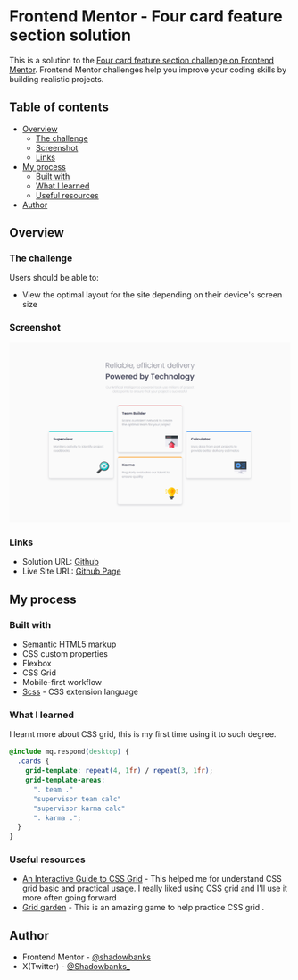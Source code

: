 # Frontend Mentor - Four card feature section solution

This is a solution to the [Four card feature section challenge on Frontend Mentor](https://www.frontendmentor.io/challenges/four-card-feature-section-weK1eFYK). Frontend Mentor challenges help you improve your coding skills by building realistic projects. 

## Table of contents

- [Overview](#overview)
  - [The challenge](#the-challenge)
  - [Screenshot](#screenshot)
  - [Links](#links)
- [My process](#my-process)
  - [Built with](#built-with)
  - [What I learned](#what-i-learned)
  - [Useful resources](#useful-resources)
- [Author](#author)

## Overview

### The challenge

Users should be able to:

- View the optimal layout for the site depending on their device's screen size

### Screenshot

![](./images/desktop_four-card-feature-section_index.html.png)

### Links

- Solution URL: [Github](https://github.com/shadowbanks-frontendmaster-challenges/four-card-feature-section)
- Live Site URL: [Github Page](https://shadowbanks-frontendmaster-challenges.github.io/four-card-feature-section/)

## My process

### Built with

- Semantic HTML5 markup
- CSS custom properties
- Flexbox
- CSS Grid
- Mobile-first workflow
- [Scss](https://sass-lang.com/guide/) - CSS extension language


### What I learned

I learnt more about CSS grid, this is my first time using it to such degree.

```css
@include mq.respond(desktop) {
  .cards {
    grid-template: repeat(4, 1fr) / repeat(3, 1fr);
    grid-template-areas:
      ". team ."
      "supervisor team calc"
      "supervisor karma calc"
      ". karma .";
  }
}

```

### Useful resources

- [An Interactive Guide to CSS Grid](https://www.joshwcomeau.com/css/interactive-guide-to-grid/) - This helped me for understand CSS grid basic and practical usage. I really liked using CSS grid and I'll use it more often going forward
- [Grid garden](https://cssgridgarden.com/) - This is an amazing game to help practice CSS grid .


## Author

- Frontend Mentor - [@shadowbanks](https://www.frontendmentor.io/profile/shadowbanks)
- X(Twitter) - [@Shadowbanks_](https://x.com/Shadowbanks_)

